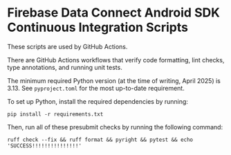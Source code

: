 # Firebase Data Connect Android SDK Continuous Integration Scripts

These scripts are used by GitHub Actions.

There are GitHub Actions workflows that verify code formatting, lint checks, type annotations,
and running unit tests.

The minimum required Python version (at the time of writing, April 2025) is 3.13.
See `pyproject.toml` for the most up-to-date requirement.

To set up Python, install the required dependencies by running:

```
pip install -r requirements.txt
```

Then, run all of these presubmit checks by running the following command:

```
ruff check --fix && ruff format && pyright && pytest && echo 'SUCCESS!!!!!!!!!!!!!!!'
```
